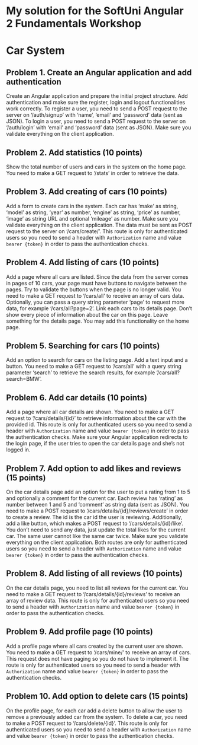 # My solution for the SoftUni Angular 2 Fundamentals Workshop

# Car System

## Problem 1. Create an Angular application and add authentication
Create an Angular application and prepare the initial project structure. Add authentication and make sure the register, login and logout functionalities work correctly. To register a user, you need to send a POST request to the server on ‘/auth/signup’ with ‘name’, ‘email’ and ‘password’ data (sent as JSON). To login a user, you need to send a POST request to the server on ‘/auth/login’ with ‘email’ and ‘password’ data (sent as JSON). Make sure you validate everything on the client application.

## Problem 2. Add statistics (10 points)
Show the total number of users and cars in the system on the home page. You need to make a GET request to ‘/stats’ in order to retrieve the data.

## Problem 3. Add creating of cars (10 points)
Add a form to create cars in the system. Each car has ‘make’ as string, ‘model’ as string, ‘year’ as number, ‘engine’ as string, ‘price’ as number, ‘image’ as string URL and optional ‘mileage’ as number. Make sure you validate everything on the client application. The data must be sent as POST request to the server on ‘/cars/create/’. This route is only for authenticated users so you need to send a header with `Authorization` name and value `bearer {token}` in order to pass the authentication checks.

## Problem 4. Add listing of cars (10 points)
Add a page where all cars are listed. Since the data from the server comes in pages of 10 cars, your page must have buttons to navigate between the pages. Try to validate the buttons when the page is no longer valid. You need to make a GET request to ‘/cars/all’ to receive an array of cars data. Optionally, you can pass a query string parameter ‘page’ to request more data, for example ‘/cars/all?page=2’. Link each cars to its details page. Don’t show every piece of information about the car on this page. Leave something for the details page. You may add this functionality on the home page.

## Problem 5. Searching for cars (10 points)
Add an option to search for cars on the listing page. Add a text input and a button. You need to make a GET request to ‘/cars/all’ with a query string parameter ‘search’ to retrieve the search results, for example ‘/cars/all?search=BMW’.

## Problem 6. Add car details (10 points)
Add a page where all car details are shown. You need to make a GET request to ‘/cars/details/{id}’ to retrieve information about the car with the provided id. This route is only for authenticated users so you need to send a header with `Authorization` name and value `bearer {token}` in order to pass the authentication checks. Make sure your Angular application redirects to the login page, if the user tries to open the car details page and she’s not logged in.

## Problem 7. Add option to add likes and reviews (15 points)
On the car details page add an option for the user to put a rating from 1 to 5 and optionally a comment for the current car. Each review has ‘rating’ as number between 1 and 5 and ‘comment’ as string data (sent as JSON). You need to make a POST request to ‘/cars/details/{id}/reviews/create’ in order to create a review. The id is the car id the user is reviewing. Additionally, add a like button, which makes a POST request to ‘/cars/details/{id}/like’. You don’t need to send any data, just update the total likes for the current car. The same user cannot like the same car twice. Make sure you validate everything on the client application. Both routes are only for authenticated users so you need to send a header with `Authorization` name and value `bearer {token}` in order to pass the authentication checks.

## Problem 8. Add listing of all reviews (10 points)
On the car details page, you need to list all reviews for the current car. You need to make a GET request to ‘/cars/details/{id}/reviews’ to receive an array of review data. This route is only for authenticated users so you need to send a header with `Authorization` name and value `bearer {token}` in order to pass the authentication checks.

## Problem 9. Add profile page (10 points)
Add a profile page where all cars created by the current user are shown. You need to make a GET request to ‘/cars/mine/’ to receive an array of cars. This request does not have paging so you do not have to implement it. The route is only for authenticated users so you need to send a header with `Authorization` name and value `bearer {token}` in order to pass the authentication checks.

## Problem 10. Add option to delete cars (15 points)
On the profile page, for each car add a delete button to allow the user to remove a previously added car from the system. To delete a car, you need to make a POST request to ‘/cars/delete/{id}’. This route is only for authenticated users so you need to send a header with `Authorization` name and value `bearer {token}` in order to pass the authentication checks.